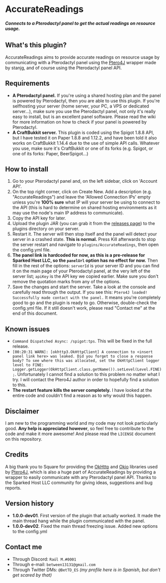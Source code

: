 # AccurateReadings
###### **Connects to a Pterodactyl panel to get the actual readings on resource usage.**
## What's this plugin?
AccurateReadings aims to provide accurate readings on resource usage by communicating with a Pterodactyl panel using the [Ptero4J](https://github.com/stanjg/Ptero4J) wrapper made by stanjg, and of course using the Pterodactyl panel API.
## Requirements
- **A Pterodactyl panel.** If you're using a shared hosting plan and the panel is powered by Pterodactyl, then you are able to use this plugin. If you're selfhosting your server (home server, your PC, a VPS or dedicated server...), make sure you use the Pterodactyl panel, not only it's really easy to install, but is an excellent panel software. Please read the wiki for more information on how to check if your panel is powered by Pterodactyl.
- **A CraftBukkit server.** This plugin is coded using the Spigot 1.8.8 API, but I have tested it on Paper 1.8.8 and 1.12.2, and have been told it also works on CraftBukkit 1.14.4 due to the use of simple API calls. Whatever you use, make sure it's CraftBukkit or one of its forks (e.g. Spigot, or one of its forks: Paper, BeerSpigot...)
## How to install
1. Go to your Pterodactyl panel and, on the left sidebar, click on 'Account API'.
2. On the top right corner, click on Create New. Add a description (e.g. "AccurateReadings") and leave the 'Allowed Connection IPs' empty unless you're **100% sure** what IP will your server be using to connect to the API (this is hard to determine on shared hosting environments as it may use the node's main IP address to communicate).
3. Copy the API key for later.
4. Upload the plugin JAR (you can grab it from the [releases page](https://github.com/BetTD/AccurateReadings/releases/)) to the plugins directory on your server.
5. Restart it. The server will then stop itself and the panel will detect your server in a crashed state. **This is normal.** Press Kill afterwards to stop the server restart and navigate to `plugins/AccurateReadings`, then open the config.yml file.
6. **The panel link is hardcoded for now, as this is a pre-release for Sparked Host LLC, so the `panelUrl` option has no effect for now.** Then fill in the rest of the options: `serverId` is your server ID and you can find it on the main page of your Pterodactyl panel, at the very left of the server list; `apiKey` is the API key we copied earlier. Make sure you don't remove the quotation marks from any of the options.
7. Save the changes and start the server. Take a look at the console and carefully read through the output. If you see this: `Ptero4J loaded! Successfully made contact with the panel.` It means you're completely good to go and the plugin is ready to go. Otherwise, double-check the config.yml file. If it still doesn't work, please read "Contact me" at the end of this document.

## Known issues
- `Command Dispatched Async: /spigot:tps`. This will be fixed in the full release.
- `[00:20:31 WARN]: [okhttp3.OkHttpClient] A connection to <insert panel link here> was leaked. Did you forget to close a response body? To see where this was allocated, set the OkHttpClient logger level to FINE: Logger.getLogger(OkHttpClient.class.getName()).setLevel(Level.FINE);`. Unfortunately I cannot find a solution to this problem no matter what I try. I will contact the Ptero4J author in order to hopefully find a solution to this.
- **The restart feature kills the server completely.** I have looked at the entire code and couldn't find a reason as to why would this happen.
## Disclaimer
I am new to the programming world and my code may not look particularly good. **Any help is appreciated however**, so feel free to contribute to the code and make it more awesome!
And please read the `LICENSE` document on this repository.
## Credits
A big thank you to Square for providing the [OkHttp](https://github.com/square/okhttp) and [Okio](https://github.com/square/okio) libraries used by [Ptero4J](https://github.com/stanjg/Ptero4J), which is also a huge part of AccurateReadings by providing a wrapper to easily communicate with any Pterodactyl panel API. Thanks to the Sparked Host LLC community for giving ideas, suggestions and bug reports.
## Version history
- **1.0.0-dev01**. First version of the plugin that actually worked. It made the main thread hang while the plugin communicated with the panel.
- **1.0.0-dev02**. Fixed the main thread freezing issue. Added new options to the config.yml
## Contact me
- Through Discord: `Raúl M.#0001`
- Through e-mail: `between13131@gmail.com`
- Through Twitter DMs: `@BetTD_ES` *(my profile here is in Spanish, but don't get scared by that)*
